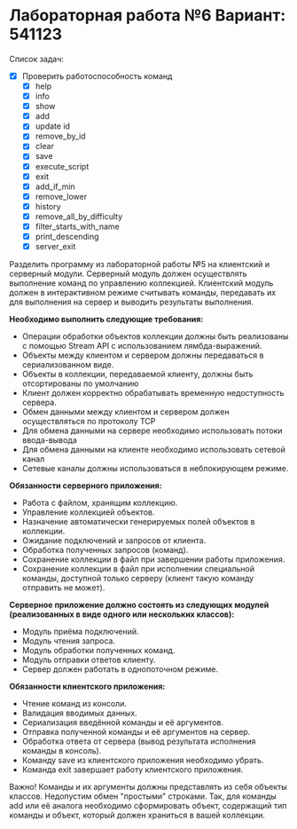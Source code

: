 # Лабораторная работа №6 Вариант: 541123
Список задач:
- [x] Проверить работоспособность команд 
  - [x] help
  - [x] info
  - [x] show
  - [x] add 
  - [x] update id
  - [x] remove_by_id
  - [x] clear
  - [x] save
  - [x] execute_script
  - [x] exit
  - [x] add_if_min 
  - [x] remove_lower  
  - [x] history
  - [x] remove_all_by_difficulty   
  - [x] filter_starts_with_name 
  - [x] print_descending
  - [x] server_exit

Разделить программу из лабораторной работы №5 на клиентский и серверный модули. Серверный модуль должен осуществлять выполнение команд по управлению коллекцией. Клиентский модуль должен в интерактивном режиме считывать команды, передавать их для выполнения на сервер и выводить результаты выполнения.

**Необходимо выполнить следующие требования:**
+ Операции обработки объектов коллекции должны быть реализованы с помощью Stream API с использованием лямбда-выражений.
+ Объекты между клиентом и сервером должны передаваться в сериализованном виде.
+ Объекты в коллекции, передаваемой клиенту, должны быть отсортированы по умолчанию
+ Клиент должен корректно обрабатывать временную недоступность сервера.
+ Обмен данными между клиентом и сервером должен осуществляться по протоколу TCP
+ Для обмена данными на сервере необходимо использовать потоки ввода-вывода
+ Для обмена данными на клиенте необходимо использовать сетевой канал
+ Сетевые каналы должны использоваться в неблокирующем режиме.

**Обязанности серверного приложения:**
+ Работа с файлом, хранящим коллекцию.
+ Управление коллекцией объектов.
+ Назначение автоматически генерируемых полей объектов в коллекции.
+ Ожидание подключений и запросов от клиента.
+ Обработка полученных запросов (команд).
+ Сохранение коллекции в файл при завершении работы приложения.
+ Сохранение коллекции в файл при исполнении специальной команды, доступной только серверу (клиент такую команду отправить не может).

**Серверное приложение должно состоять из следующих модулей (реализованных в виде одного или нескольких классов):**
+ Модуль приёма подключений.
+ Модуль чтения запроса.
+ Модуль обработки полученных команд.
+ Модуль отправки ответов клиенту.
+ Сервер должен работать в однопоточном режиме.

**Обязанности клиентского приложения:**
+ Чтение команд из консоли.
+ Валидация вводимых данных.
+ Сериализация введённой команды и её аргументов.
+ Отправка полученной команды и её аргументов на сервер.
+ Обработка ответа от сервера (вывод результата исполнения команды в консоль).
+ Команду save из клиентского приложения необходимо убрать.
+ Команда exit завершает работу клиентского приложения.

Важно! Команды и их аргументы должны представлять из себя объекты классов. Недопустим обмен "простыми" строками. Так, для команды add или её аналога необходимо сформировать объект, содержащий тип команды и объект, который должен храниться в вашей коллекции.
